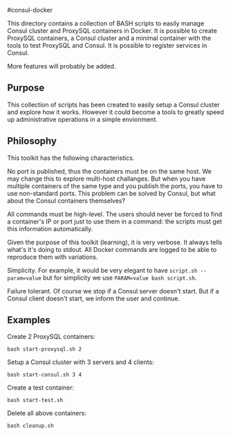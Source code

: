 #consul-docker

This directory contains a collection of BASH scripts to easily manage Consul cluster and ProxySQL containers in Docker.
It is possible to create ProxySQL containers, a Consul cluster and a minimal container with the tools to test ProxySQL
and Consul. It is possible to register services in Consul.

More features will probably be added.

## Purpose

This collection of scripts has been created to easily setup a Consul cluster and explore how it works. However
it could become a tools to greatly speed up administrative operations in a simple envionment.

## Philosophy

This toolkit has the following characteristics.

No port is published, thus the containers must be on the same host. We may change this to explore multi-host challanges.
But when you have multiple containers of the same type and you publish the ports, you have to use non-standard ports.
This problem can be solved by Consul, but what about the Consul containers themselves?

All commands must be high-level. The users should never be forced to find a container's IP or port just to use them
in a command: the scripts must get this information automatically.

Given the purpose of this toolkit (learning), it is very verbose. It always tells what's it's doing to stdout. All Docker
commands are logged to be able to reproduce them with variations.

Simplicity. For example, it would be very elegant to have ```script.sh --param=value``` but for simplicity
we use ```PARAM=value bash script.sh```.

Failure tolerant. Of course we stop if a Consul server doesn't start. But if a Consul client doesn't start, we inform
the user and continue.

## Examples

Create 2 ProxySQL containers:
```
bash start-proxysql.sh 2
```

Setup a Consul cluster with 3 servers and 4 clients:
```
bash start-consul.sh 3 4
```

Create a test container:
```
bash start-test.sh
```

Delete all above containers:
```
bash cleanup.sh
```

